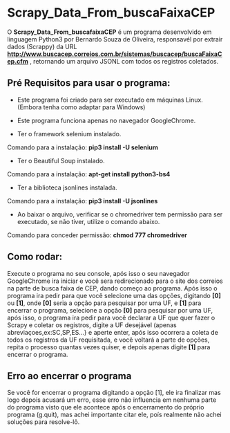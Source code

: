 # Scrapy_Data_From_buscaFaixaCEP

 O **Scrapy_Data_From_buscafaixaCEP** é um programa desenvolvido em linguagem Python3 por Bernardo Souza de Oliveira, responsavél por extrair dados (Scrappy) da URL **http://www.buscacep.correios.com.br/sistemas/buscacep/buscaFaixaCep.cfm** , retornando um arquivo JSONL com todos os registros coletados.
 
## Pré Requisitos para usar o programa:

- Este programa foi criado para ser executado em máquinas Linux. (Embora tenha como adaptar para Windows)

- Este programa funciona apenas no navegador GoogleChrome.

- Ter o framework selenium instalado.

Comando para a instalação: **pip3 install -U selenium**

- Ter o Beautiful Soup instalado.

Comando para a instalação: **apt-get install python3-bs4** 

- Ter a biblioteca jsonlines instalada.

Comando para a instalação: **pip3 install -U jsonlines**

- Ao baixar o arquivo, verificar se o chromedriver tem permissão para ser executado, se não tiver, utilize o  comando abaixo.

Comando para conceder permissão: **chmod 777 chromedriver**

## Como rodar:

 Execute o programa no seu console, após isso o seu navegador GoogleChrome ira iniciar e você sera redirecionado para o site dos correios na parte de busca faixa de CEP, dando começo ao programa. Após isso o programa ira pedir para que você selecione uma das opções, digitando **[0]** ou **[1]**, onde **[0]** seria a opção para pesquisar por uma UF, e **[1]** para encerrar o programa, selecione a opção **[0]** para pesquisar por uma UF, após isso, o programa ira pedir para você declarar a UF que quer fazer o Scrapy e coletar os registros, digite a UF desejável (apenas abreviaçoes,ex:SC,SP,ES...} e aperte enter, após isso ocorrera a coleta de todos os registros da UF requisitada, e você voltará a parte de opções, repita o processo quantas vezes quiser, e depois apenas digite **[1]** para encerrar o programa.
 
 ## Erro ao encerrar o programa
 
 Se você for encerrar o programa digitando a opção [1], ele ira finalizar mas logo depois acusará um erro, esse erro não influencia em nenhuma parte do programa visto que ele acontece após o encerramento do próprio programa (g.quit), mas achei importante citar ele, poís realmente não achei soluções para resolve-lô.
 
